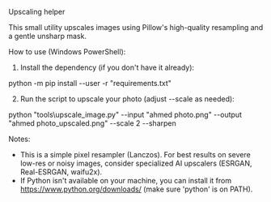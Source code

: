 Upscaling helper

This small utility upscales images using Pillow's high-quality resampling and a gentle unsharp mask.

How to use (Windows PowerShell):

1. Install the dependency (if you don't have it already):

python -m pip install --user -r "requirements.txt"

2. Run the script to upscale your photo (adjust --scale as needed):

python "tools\upscale_image.py" --input "ahmed photo.png" --output "ahmed photo_upscaled.png" --scale 2 --sharpen

Notes:
- This is a simple pixel resampler (Lanczos). For best results on severe low-res or noisy images, consider specialized AI upscalers (ESRGAN, Real-ESRGAN, waifu2x).
- If Python isn't available on your machine, you can install it from https://www.python.org/downloads/ (make sure 'python' is on PATH).